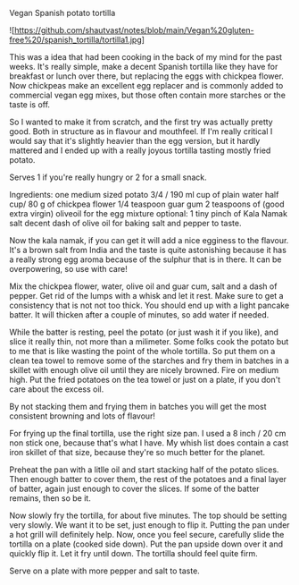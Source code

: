 Vegan Spanish potato tortilla

![https://github.com/shautvast/notes/blob/main/Vegan%20gluten-free%20/spanish_tortilla/tortilla1.jpg]

This was a idea that had been cooking in the back of my mind for the past weeks. It's really simple, make a decent Spanish tortilla like they have
for breakfast or lunch over there, but replacing the eggs with chickpea flower. Now chickpeas make an excellent egg replacer and is commonly
added to commercial vegan egg mixes, but those often contain more starches or the taste is off.

So I wanted to make it from scratch, and the first try was actually pretty good. Both in structure as in flavour and mouthfeel. If I'm really critical
I would say that it's slightly heavier than the egg version, but it hardly mattered and I ended up with a really joyous tortilla tasting mostly fried
potato. 

Serves 1 if you're really hungry or 2 for a small snack.

Ingredients:
one medium sized potato
3/4 / 190 ml cup of plain water
half cup/ 80 g of chickpea flower
1/4 teaspoon guar gum
2 teaspoons of (good extra virgin) oliveoil for the egg mixture
optional: 1 tiny pinch of Kala Namak salt
decent dash of olive oil for baking
salt and pepper to taste.

Now the kala namak, if you can get it will add a nice egginess to the flavour. It's a brown salt from India and the taste is quite astonishing 
because it has a really strong egg aroma because of the sulphur that is in there. It can be overpowering, so use with care!

Mix the chickpea flower, water, olive oil and guar cum, salt and a dash of pepper. Get rid of the lumps with a whisk and let it rest. 
Make sure to get a consistency that is not not too thick. You should end up with a light pancake batter. 
It will thicken after a couple of minutes, so add water if needed. 

While the batter is resting, peel the potato (or just wash it if you like), and slice it really thin, not more than a milimeter. Some folks cook 
the potato but to me that is like wasting the point of the whole tortilla. So put them on a clean tea towel to remove some of the starches and
fry them in batches in a skillet with enough olive oil until they are nicely browned. Fire on medium high. Put the fried potatoes on the tea towel or 
just on a plate, if you don't care about the excess oil.

By not stacking them and frying them in batches you will get the most consistent browning and lots of flavour!

For frying up the final tortilla, use the right size pan. I used a 8 inch / 20 cm non stick one, because that's what I have. My whish list does
contain a cast iron skillet of that size, because they're so much better for the planet.

Preheat the pan with a litlle oil and start stacking half of the potato slices. Then enough batter to cover them, the rest of the potatoes and
a final layer of batter, again just enough to cover the slices. If some of the batter remains, then so be it.

Now slowly fry the tortilla, for about five minutes. The top should be setting very slowly. We want it to be set, just enough to flip it. Putting
the pan under a hot grill will definitely help.
Now, once you feel secure, carefully slide the tortilla on a plate (cooked side down). Put the pan upside down over it and quickly flip it.
Let it fry until down. The tortilla should feel quite firm.

Serve on a plate with more pepper and salt to taste.




